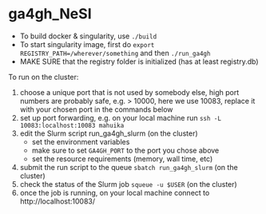 # ga4gh_NeSI

- To build docker & singularity, use `./build`
- To start singularity image, first do `export REGISTRY_PATH=/wherever/something` and then `./run_ga4gh`
- MAKE SURE that the registry folder is initialized (has at least registry.db)


To run on the cluster:

1. choose a unique port that is not used by somebody else, high port numbers are probably safe,
   e.g. > 10000, here we use 10083, replace it with your chosen port in the commands below
2. set up port forwarding, e.g. on your local machine run `ssh -L 10083:localhost:10083 mahuika`
3. edit the Slurm script run_ga4gh_slurm (on the cluster)
   * set the environment variables
   * make sure to set `GA4GH_PORT` to the port you chose above
   * set the resource requirements (memory, wall time, etc)
3. submit the run script to the queue `sbatch run_ga4gh_slurm` (on the cluster)
4. check the status of the Slurm job `squeue -u $USER` (on the cluster)
5. once the job is running, on your local machine connect to http://localhost:10083/
